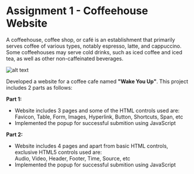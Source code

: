 # Assignment 1 - Coffeehouse Website

A coffeehouse, coffee shop, or café is an establishment that primarily serves coffee of various types, notably espresso, latte, and cappuccino. Some coffeehouses may serve cold drinks, such as iced coffee and iced tea, as well as other non-caffeinated beverages.


![alt text](https://media.timeout.com/images/105877333/1024/576/image.jpg)


Developed a website for a coffee cafe named **"Wake You Up"**. This project includes 2 parts as follows:

**Part 1:**<br />
* Website includes 3 pages and some of the HTML controls used are:<br />
Favicon, Table, Form, Images, Hyperlink, Button, Shortcuts, Span, etc
* Implemented the popup for successful submition using JavaScript

**Part 2:**<br />
* Website includes 4 pages and apart from basic HTML controls, exclusive HTML5 controls used are:<br />
Audio, Video, Header, Footer, Time, Source, etc
* Implemented the popup for successful submition using JavaScript